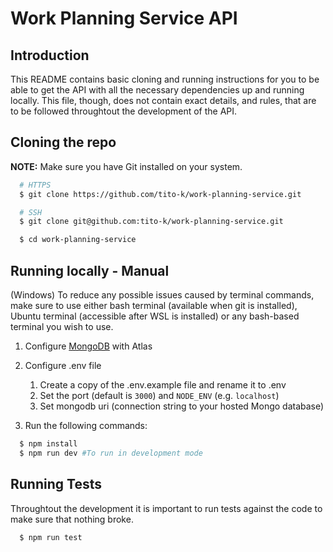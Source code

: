 # Work Planning Service API

## Introduction

This README contains basic cloning and running instructions for you to be able to get the API with all the necessary
dependencies up and running locally. This file, though, does not contain exact details, and rules, that are to be
followed throughtout the development of the API.

## Cloning the repo

**NOTE:** Make sure you have Git installed on your system.

```bash
  # HTTPS
  $ git clone https://github.com/tito-k/work-planning-service.git

  # SSH
  $ git clone git@github.com:tito-k/work-planning-service.git

  $ cd work-planning-service
```

## Running locally - Manual

(Windows) To reduce any possible issues caused by terminal commands, make sure to use either bash terminal (available
when git is installed), Ubuntu terminal (accessible after WSL is installed) or any bash-based terminal you wish to use.

1. Configure [MongoDB](https://docs.atlas.mongodb.com/getting-started/) with Atlas

2. Configure .env file

   1. Create a copy of the .env.example file and rename it to .env
   2. Set the port (default is `3000`) and `NODE_ENV` (e.g. `localhost`)
   3. Set mongodb uri (connection string to your hosted Mongo database)

3. Run the following commands:

```bash
  $ npm install
  $ npm run dev #To run in development mode
```

## Running Tests

Throughtout the development it is important to run tests against the code to make sure that nothing broke.

```bash
  $ npm run test
```
